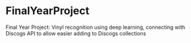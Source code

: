 # FinalYearProject
Final Year Project: Vinyl recognition using deep learning, connecting with Discogs API to allow easier adding to Discogs collections
